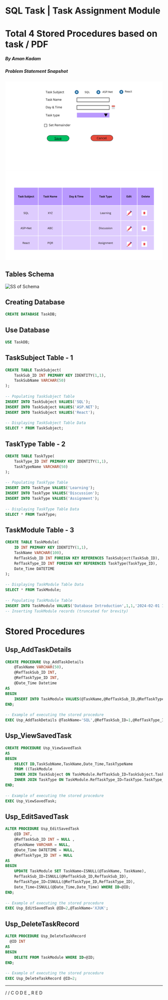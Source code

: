 # SQL Task | Task Assignment Module
# Total 4 Stored Procedures based on task / PDF
##### By Aman Kadam
##### Problem Statement Snapshot
![SS of UI](https://github.com/AmanKadam-16/Internship_Notes/blob/02-SQL-Task-%7C-Notes-%7C-Queries/Task-Practical-01.jpg)
![SS of UI](https://github.com/AmanKadam-16/Internship_Notes/blob/02-SQL-Task-%7C-Notes-%7C-Queries/Task-Practical-02.jpg)
## Tables Schema
![SS of Schema](https://github.com/AmanKadam-16/Internship_Notes/blob/02-SQL-Task-%7C-Notes-%7C-Queries/Database-Diagram.jpg)

## Creating Database
```sql
CREATE DATABASE TaskDB;
```

## Use Database
```sql
USE TaskDB;
```

## TaskSubject Table - 1
```sql
CREATE TABLE TaskSubject(
    TaskSub_ID INT PRIMARY KEY IDENTITY(1,1),
    TaskSubName VARCHAR(50)
);

-- Populating TaskSubject Table
INSERT INTO TaskSubject VALUES('SQL');
INSERT INTO TaskSubject VALUES('ASP.NET');
INSERT INTO TaskSubject VALUES('React');

-- Displaying TaskSubject Table Data
SELECT * FROM TaskSubject;
```

## TaskType Table - 2
```sql
CREATE TABLE TaskType(
    TaskType_ID INT PRIMARY KEY IDENTITY(1,1),
    TaskTypeName VARCHAR(50)
);

-- Populating TaskType Table
INSERT INTO TaskType VALUES('Learning');
INSERT INTO TaskType VALUES('Discussion');
INSERT INTO TaskType VALUES('Assignment');

-- Displaying TaskType Table Data
SELECT * FROM TaskType;
```

## TaskModule Table - 3
```sql
CREATE TABLE TaskModule(
    ID INT PRIMARY KEY IDENTITY(1,1),
    TaskName VARCHAR(100),
    RefTaskSub_ID INT FOREIGN KEY REFERENCES TaskSubject(TaskSub_ID),
    RefTaskType_ID INT FOREIGN KEY REFERENCES TaskType(TaskType_ID),
    Date_Time DATETIME
);

-- Displaying TaskModule Table Data
SELECT * FROM TaskModule;

-- Populating TaskModule Table
INSERT INTO TaskModule VALUES('Database Introduction',1,1,'2024-02-01 16:00:00');
-- Inserting TaskModule records (truncated for brevity)

```

# Stored Procedures

## Usp_AddTaskDetails
```sql
CREATE PROCEDURE Usp_AddTaskDetails
    @TaskName VARCHAR(50),
    @RefTaskSub_ID INT,
    @RefTaskType_ID INT,
    @Date_Time Datetime
AS
BEGIN
    INSERT INTO TaskModule VALUES(@TaskName,@RefTaskSub_ID,@RefTaskType_ID,@Date_Time)
END;

-- Example of executing the stored procedure
EXEC Usp_AddTaskDetails @TaskName='SQL',@RefTaskSub_ID=1,@RefTaskType_ID=2,@Date_Time='2024-02-10 05:30:00';
```

## Usp_ViewSavedTask
```sql
CREATE PROCEDURE Usp_ViewSavedTask
AS
BEGIN
    SELECT ID,TaskSubName,TaskName,Date_Time,TaskTypeName 
    FROM ((TaskModule
    INNER JOIN TaskSubject ON TaskModule.RefTaskSub_ID=TaskSubject.TaskSub_ID)
    INNER JOIN TaskType ON TaskModule.RefTaskType_ID=TaskType.TaskType_ID);
END;

-- Example of executing the stored procedure
EXEC Usp_ViewSavedTask;
```

## Usp_EditSavedTask
```sql
ALTER PROCEDURE Usp_EditSavedTask
    @ID INT,
    @RefTaskSub_ID INT = NULL ,
    @TaskName VARCHAR = NULL,
    @Date_Time DATETIME = NULL,
    @RefTaskType_ID INT = NULL
AS
BEGIN
    UPDATE TaskModule SET TaskName=ISNULL(@TaskName, TaskName),
    RefTaskSub_ID=ISNULL(@RefTaskSub_ID,RefTaskSub_ID),
    RefTaskType_ID=ISNULL(@RefTaskType_ID,RefTaskType_ID),
    Date_Time=ISNULL(@Date_Time,Date_Time) WHERE ID=@ID;
END;

-- Example of executing the stored procedure
EXEC Usp_EditSavedTask @ID=2,@TaskName='XJUK';
```

## Usp_DeleteTaskRecord
```sql
ALTER PROCEDURE Usp_DeleteTaskRecord 
  @ID INT
AS
BEGIN
    DELETE FROM TaskModule WHERE ID=@ID;
END;

-- Example of executing the stored procedure
EXEC Usp_DeleteTaskRecord @ID=2;
```
***
/ / C O D E  _  R E D
